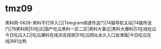 # tmz09
黑料网-0626-黑料不打烊入口|Telegram频道传送门|74猫导航主站|74猫传送门|78黑料网|51吃瓜|国产吃瓜黑料一区二区|黑料大事记|黑料大爆料|51在线吃瓜今日吃瓜入口|吃瓜爆料在线浏览视频|51吃瓜网址永久入口张津瑜|今日吃瓜在线|881比鸭
